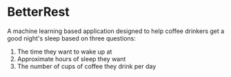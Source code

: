 # BetterRest
A machine learning based application designed to help coffee drinkers get a good night's sleep based on three questions:
1. The time they want to wake up at
2. Approximate hours of sleep they want
3. The number of cups of coffee they drink per day
